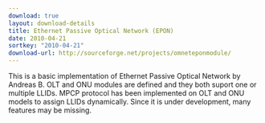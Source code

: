 ```yaml
---
download: true
layout: download-details
title: Ethernet Passive Optical Network (EPON)
date: 2010-04-21
sortkey: "2010-04-21"
download-url: http://sourceforge.net/projects/omneteponmodule/
---
```


This is a basic implementation of Ethernet Passive Optical Network by Andreas B. OLT and ONU modules are defined and they both suport one or multiple LLIDs. MPCP protocol has been implemented on OLT and ONU models to assign LLIDs dynamically.  Since it is under development, many features may be missing.
